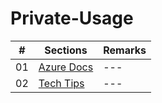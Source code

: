 # Private-Usage

|#|Sections|Remarks|
|--|---------|---------|
|01|[Azure Docs](https://github.com/kanesato/AzureDoc/tree/main/Azure%20Docs)|---|
|02|[Tech Tips](https://github.com/kanesato/AzureDoc/tree/main/TechTips)|---|
